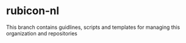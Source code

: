 # rubicon-nl
This branch contains guidlines, scripts and templates for managing this organization and repositories
